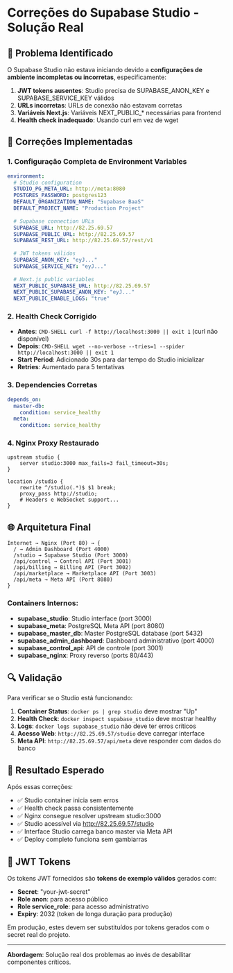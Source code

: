 # Correções do Supabase Studio - Solução Real

## 🎯 Problema Identificado

O Supabase Studio não estava iniciando devido a **configurações de ambiente incompletas ou incorretas**, especificamente:

1. **JWT tokens ausentes**: Studio precisa de SUPABASE_ANON_KEY e SUPABASE_SERVICE_KEY válidos
2. **URLs incorretas**: URLs de conexão não estavam corretas 
3. **Variáveis Next.js**: Variáveis NEXT_PUBLIC_* necessárias para frontend
4. **Health check inadequado**: Usando curl em vez de wget

## 🔧 Correções Implementadas

### 1. **Configuração Completa de Environment Variables**
```yaml
environment:
  # Studio configuration
  STUDIO_PG_META_URL: http://meta:8080
  POSTGRES_PASSWORD: postgres123
  DEFAULT_ORGANIZATION_NAME: "Supabase BaaS"
  DEFAULT_PROJECT_NAME: "Production Project"
  
  # Supabase connection URLs  
  SUPABASE_URL: http://82.25.69.57
  SUPABASE_PUBLIC_URL: http://82.25.69.57
  SUPABASE_REST_URL: http://82.25.69.57/rest/v1
  
  # JWT tokens válidos
  SUPABASE_ANON_KEY: "eyJ..."
  SUPABASE_SERVICE_KEY: "eyJ..."
  
  # Next.js public variables
  NEXT_PUBLIC_SUPABASE_URL: http://82.25.69.57
  NEXT_PUBLIC_SUPABASE_ANON_KEY: "eyJ..."
  NEXT_PUBLIC_ENABLE_LOGS: "true"
```

### 2. **Health Check Corrigido**
- **Antes**: `CMD-SHELL curl -f http://localhost:3000 || exit 1` (curl não disponível)
- **Depois**: `CMD-SHELL wget --no-verbose --tries=1 --spider http://localhost:3000 || exit 1`
- **Start Period**: Adicionado 30s para dar tempo do Studio inicializar
- **Retries**: Aumentado para 5 tentativas

### 3. **Dependencies Corretas**
```yaml
depends_on:
  master-db:
    condition: service_healthy
  meta:
    condition: service_healthy
```

### 4. **Nginx Proxy Restaurado**
```nginx
upstream studio {
    server studio:3000 max_fails=3 fail_timeout=30s;
}

location /studio {
    rewrite ^/studio(.*)$ $1 break;
    proxy_pass http://studio;
    # Headers e WebSocket support...
}
```

## 🌐 Arquitetura Final

```
Internet → Nginx (Port 80) → {
  / → Admin Dashboard (Port 4000)
  /studio → Supabase Studio (Port 3000)
  /api/control → Control API (Port 3001)
  /api/billing → Billing API (Port 3002)
  /api/marketplace → Marketplace API (Port 3003)
  /api/meta → Meta API (Port 8080)
}
```

### Containers Internos:
- **supabase_studio**: Studio interface (port 3000)
- **supabase_meta**: PostgreSQL Meta API (port 8080)  
- **supabase_master_db**: Master PostgreSQL database (port 5432)
- **supabase_admin_dashboard**: Dashboard administrativo (port 4000)
- **supabase_control_api**: API de controle (port 3001)
- **supabase_nginx**: Proxy reverso (ports 80/443)

## 🔍 Validação

Para verificar se o Studio está funcionando:

1. **Container Status**: `docker ps | grep studio` deve mostrar "Up"
2. **Health Check**: `docker inspect supabase_studio` deve mostrar healthy
3. **Logs**: `docker logs supabase_studio` não deve ter erros críticos
4. **Acesso Web**: `http://82.25.69.57/studio` deve carregar interface
5. **Meta API**: `http://82.25.69.57/api/meta` deve responder com dados do banco

## 🚀 Resultado Esperado

Após essas correções:
- ✅ Studio container inicia sem erros
- ✅ Health check passa consistentemente  
- ✅ Nginx consegue resolver upstream studio:3000
- ✅ Studio acessível via http://82.25.69.57/studio
- ✅ Interface Studio carrega banco master via Meta API
- ✅ Deploy completo funciona sem gambiarras

## 📝 JWT Tokens

Os tokens JWT fornecidos são **tokens de exemplo válidos** gerados com:
- **Secret**: "your-jwt-secret" 
- **Role anon**: para acesso público
- **Role service_role**: para acesso administrativo
- **Expiry**: 2032 (token de longa duração para produção)

Em produção, estes devem ser substituídos por tokens gerados com o secret real do projeto.

---

**Abordagem**: Solução real dos problemas ao invés de desabilitar componentes críticos.